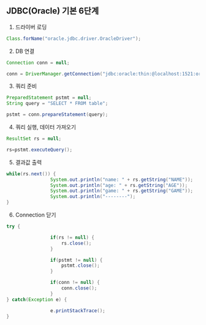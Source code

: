 
## JDBC(Oracle) 기본 6단계
1. 드라이버 로딩
```java
Class.forName("oracle.jdbc.driver.OracleDriver");
```
2. DB 연결
```java
Connection conn = null;

conn = DriverManager.getConnection("jdbc:oracle:thin:@localhost:1521:orcl", "scott", "tiger");
```
3. 쿼리 준비
```java
PreparedStatement pstmt = null;
String query = "SELECT * FROM table";

pstmt = conn.prepareStatement(query);
```
4. 쿼리 실행, 데이터 가져오기
```java
ResultSet rs = null;

rs=pstmt.executeQuery();
```
5. 결과값 출력
```java
while(rs.next()) {
				System.out.println("name: " + rs.getString("NAME"));
				System.out.println("age: " + rs.getString("AGE"));
				System.out.println("game: " + rs.getString("GAME"));
				System.out.println("--------");
}
```
6. Connection 닫기
```java
try {

				if(rs != null) {
					rs.close();
				}

				if(pstmt != null) {
					pstmt.close();
				}

				if(conn != null) {
					conn.close();
				}
} catch(Exception e) {

				e.printStackTrace();
}
````
